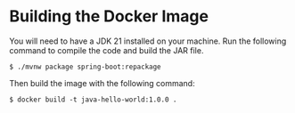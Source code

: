 # Building the Docker Image

You will need to have a JDK 21 installed on your machine. Run the following command to compile the code and build the JAR file.

```
$ ./mvnw package spring-boot:repackage
```

Then build the image with the following command:

```
$ docker build -t java-hello-world:1.0.0 .
```
